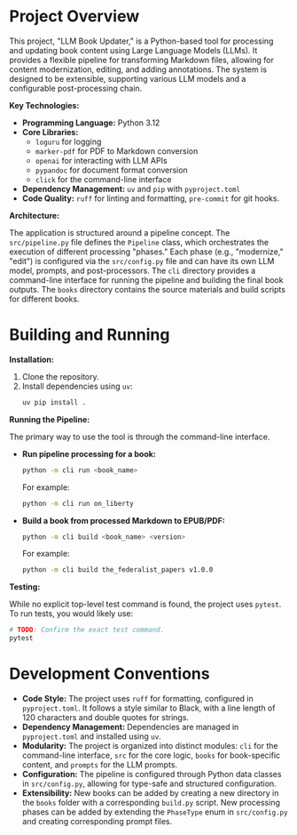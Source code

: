 
# Project Overview

This project, "LLM Book Updater," is a Python-based tool for processing and updating book content using Large Language Models (LLMs). It provides a flexible pipeline for transforming Markdown files, allowing for content modernization, editing, and adding annotations. The system is designed to be extensible, supporting various LLM models and a configurable post-processing chain.

**Key Technologies:**

*   **Programming Language:** Python 3.12
*   **Core Libraries:**
    *   `loguru` for logging
    *   `marker-pdf` for PDF to Markdown conversion
    *   `openai` for interacting with LLM APIs
    *   `pypandoc` for document format conversion
    *   `click` for the command-line interface
*   **Dependency Management:** `uv` and `pip` with `pyproject.toml`
*   **Code Quality:** `ruff` for linting and formatting, `pre-commit` for git hooks.

**Architecture:**

The application is structured around a pipeline concept. The `src/pipeline.py` file defines the `Pipeline` class, which orchestrates the execution of different processing "phases." Each phase (e.g., "modernize," "edit") is configured via the `src/config.py` file and can have its own LLM model, prompts, and post-processors. The `cli` directory provides a command-line interface for running the pipeline and building the final book outputs. The `books` directory contains the source materials and build scripts for different books.

# Building and Running

**Installation:**

1.  Clone the repository.
2.  Install dependencies using `uv`:
    ```bash
    uv pip install .
    ```

**Running the Pipeline:**

The primary way to use the tool is through the command-line interface.

*   **Run pipeline processing for a book:**
    ```bash
    python -m cli run <book_name>
    ```
    For example:
    ```bash
    python -m cli run on_liberty
    ```

*   **Build a book from processed Markdown to EPUB/PDF:**
    ```bash
    python -m cli build <book_name> <version>
    ```
    For example:
    ```bash
    python -m cli build the_federalist_papers v1.0.0
    ```

**Testing:**

While no explicit top-level test command is found, the project uses `pytest`. To run tests, you would likely use:

```bash
# TODO: Confirm the exact test command.
pytest
```

# Development Conventions

*   **Code Style:** The project uses `ruff` for formatting, configured in `pyproject.toml`. It follows a style similar to Black, with a line length of 120 characters and double quotes for strings.
*   **Dependency Management:** Dependencies are managed in `pyproject.toml` and installed using `uv`.
*   **Modularity:** The project is organized into distinct modules: `cli` for the command-line interface, `src` for the core logic, `books` for book-specific content, and `prompts` for the LLM prompts.
*   **Configuration:** The pipeline is configured through Python data classes in `src/config.py`, allowing for type-safe and structured configuration.
*   **Extensibility:** New books can be added by creating a new directory in the `books` folder with a corresponding `build.py` script. New processing phases can be added by extending the `PhaseType` enum in `src/config.py` and creating corresponding prompt files.
